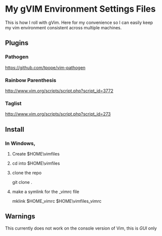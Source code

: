 # My gVIM Environment Settings Files

This is how I roll with gVim. Here for my convenience so I can easily keep my vim
environment consistent across multiple machines.

## Plugins

### Pathogen

https://github.com/tpope/vim-pathogen

### Rainbow Parenthesis

http://www.vim.org/scripts/script.php?script_id=3772

### Taglist

http://www.vim.org/scripts/script.php?script_id=273

## Install

### In Windows, 

1. Create $HOME\vimfiles

2. cd into $HOME\vimfiles

3. clone the repo

    git clone <repo> .

4. make a symlink for the _vimrc file

    mklink $HOME\_vimrc $HOME\vimfiles\_vimrc


## Warnings

This currently does not work on the console version of Vim, this is *GUI* only